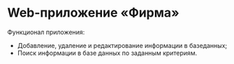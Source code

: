 # Web-приложение «Фирма»

Функционал приложения: 
- Добавление, удаление и редактирование информации в базеданных;  
- Поиск информации в базе данных по заданным критериям.
